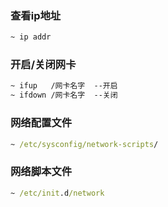 ### 查看ip地址
```cmd
~ ip addr
```
### 开启/关闭网卡
```cmd
~ ifup   /网卡名字  --开启
~ ifdown /网卡名字  --关闭
```
### 网络配置文件
```cmd
~ /etc/sysconfig/network-scripts/
```
### 网络脚本文件
```cmd
~ /etc/init.d/network
```

